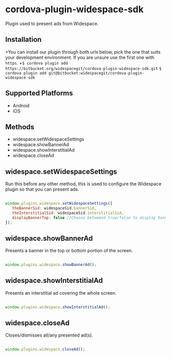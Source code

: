 # cordova-plugin-widespace-sdk

Plugin used to present ads from Widespace.


## Installation

+You can install our plugin through both urls below, pick the one that suits your development environment. If you are unsure use the first one with `https`.
+`$ cordova plugin add https://bitbucket.org/widespacegit/cordova-plugin-widespace-sdk.git`
`$ cordova plugin add git@bitbucket:widespacegit/cordova-plugin-widespace-sdk`


## Supported Platforms

- Android
- iOS


## Methods

- widespace.setWidespaceSettings
- widespace.showBannerAd
- widespace.showInterstitialAd
- widespace.closeAd 


## widespace.setWidespaceSettings

Run this before any other method, this is used to configure the Widespace plugin so that you can present ads.

```js
                    
window.plugins.widespace.setWidespaceSettings({
   theBannerSid: widespaceSid.bannerSid,
   theInterstitialSid: widespaceSid.interstitialSid,
   displayBannerTop: false //Choose betweend true/false to display banner at top or bottom of the view. 
});

```

## widespace.showBannerAd

Presents a banner in the top or bottom portion of the screen.

```js
                    
window.plugins.widespace.showBannerAd();

```


## widespace.showInterstitialAd

Presents an interstitial ad covering the whole screen.

```js
                    
window.plugins.widespace.showInterstitialAd();

```


## widespace.closeAd

Closes/dismisses all/any presented ad(s).

```js
                    
window.plugins.widespace.closeAd();

```

